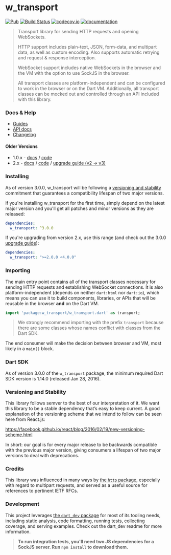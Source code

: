 # w_transport 
[![Pub](https://img.shields.io/pub/v/w_transport.svg)](https://pub.dartlang.org/packages/w_transport)
[![Build Status](https://travis-ci.org/Workiva/w_transport.svg?branch=travis-ci)](https://travis-ci.org/Workiva/w_transport)
[![codecov.io](http://codecov.io/github/Workiva/w_transport/coverage.svg?branch=master)](http://codecov.io/github/Workiva/w_transport?branch=master)
[![documentation](https://img.shields.io/badge/Documentation-w__transport-blue.svg)](https://www.dartdocs.org/documentation/w_transport/latest/)

> Transport library for sending HTTP requests and opening WebSockets.
>
> HTTP support includes plain-text, JSON, form-data, and multipart data, as well
> as custom encoding. Also supports automatic retrying and request & response
> interception.
>
> WebSocket support includes native WebSockets in the browser and the VM with
> the option to use SockJS in the browser.
>
> All transport classes are platform-independent and can be configured to work
> in the browser or on the Dart VM. Additionally, all transport classes can be
> mocked out and controlled through an API included with this library.

### Docs & Help

- [Guides](/docs/)
- [API docs](https://www.dartdocs.org/documentation/w_transport/latest/index.html)
- [Changelog](/CHANGELOG.md)


#### Older Versions

- 1.0.x - [docs](https://github.com/Workiva/w_transport/blob/1.0.0/README.md) / [code](https://github.com/Workiva/w_transport/tree/1.0.0)
- 2.x - [docs](https://github.com/Workiva/w_transport/blob/2.0.0/README.md) / [code](https://github.com/Workiva/w_transport/tree/2.0.0) / [upgrade guide (v2 -> v3)](https://github.com/Workiva/w_transport/blob/master/docs/upgrade-guides/v3.0.0.md)


### Installing
As of version 3.0.0, w_transport will be following a
[versioning and stability](#versioning-and-stability) commitment that guarantees
a compatibility lifespan of two major versions.

If you're installing w_transport for the first time, simply depend on the latest
major version and you'll get all patches and minor versions as they are
released:

```yaml
dependencies:
  w_transport: ^3.0.0
```

If you're upgrading from version 2.x, use this range (and check out the 3.0.0
[upgrade guide](/docs/upgrade-guides/v3.0.0.md)):

```yaml
dependencies:
  w_transport: ">=2.0.0 <4.0.0"
```


### Importing

The main entry point contains all of the transport classes necessary for sending
HTTP requests and establishing WebSocket connections. It is also
platform-independent (depends on neither `dart:html` nor `dart:io`), which means
you can use it to build components, libraries, or APIs that will be reusable in
the browser **and** on the Dart VM.

```dart
import 'package:w_transport/w_transport.dart' as transport;
```

> We strongly recommend importing with the prefix `transport` because there are
> some classes whose names conflict with classes from the Dart SDK.

The end consumer will make the decision between browser and VM, most likely in a
`main()` block.


### Dart SDK

As of version 3.0.0 of the `w_transport` package, the minimum required Dart SDK
version is 1.14.0 (released Jan 28, 2016).


### Versioning and Stability

This library follows semver to the best of our interpretation of it. We want
this library to be a stable dependency that’s easy to keep current. A good
explanation of the versioning scheme that we intend to follow can be seen here
from React.js:

https://facebook.github.io/react/blog/2016/02/19/new-versioning-scheme.html

In short: our goal is for every major release to be backwards compatible with
the previous major version, giving consumers a lifespan of two major versions to
deal with deprecations.


### Credits

This library was influenced in many ways by
[the `http` package](https://github.com/dart-lang/http), especially with regard
to multipart requests, and served as a useful source for references to pertinent
IETF RFCs.


### Development

This project leverages [the `dart_dev` package](https://github.com/Workiva/dart_dev)
for most of its tooling needs, including static analysis, code
formatting, running tests, collecting coverage, and serving examples.
Check out the dart_dev readme for more information.

> **To run integration tests, you'll need two JS dependencies for a SockJS
> server. Run `npm install` to download them.**
